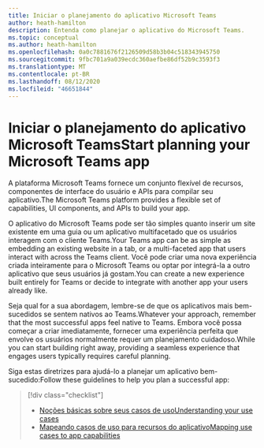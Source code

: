 ```yaml
---
title: Iniciar o planejamento do aplicativo Microsoft Teams
author: heath-hamilton
description: Entenda como planejar o aplicativo do Microsoft Teams.
ms.topic: conceptual
ms.author: heath-hamilton
ms.openlocfilehash: 0a0c7881676f2126509d58b3b04c518343945750
ms.sourcegitcommit: 9fbc701a9a039ecdc360aefbe86df52b9c3593f3
ms.translationtype: MT
ms.contentlocale: pt-BR
ms.lasthandoff: 08/12/2020
ms.locfileid: "46651844"
---
```

# <a name="start-planning-your-microsoft-teams-app"></a><span data-ttu-id="468a4-103">Iniciar o planejamento do aplicativo Microsoft Teams</span><span class="sxs-lookup"><span data-stu-id="468a4-103">Start planning your Microsoft Teams app</span></span>

<span data-ttu-id="468a4-104">A plataforma Microsoft Teams fornece um conjunto flexível de recursos, componentes de interface do usuário e APIs para compilar seu aplicativo.</span><span class="sxs-lookup"><span data-stu-id="468a4-104">The Microsoft Teams platform provides a flexible set of capabilities, UI components, and APIs to build your app.</span></span>

<span data-ttu-id="468a4-105">O aplicativo do Microsoft Teams pode ser tão simples quanto inserir um site existente em uma guia ou um aplicativo multifacetado que os usuários interagem com o cliente Teams.</span><span class="sxs-lookup"><span data-stu-id="468a4-105">Your Teams app can be as simple as embedding an existing website in a tab, or a multi-faceted app that users interact with across the Teams client.</span></span> <span data-ttu-id="468a4-106">Você pode criar uma nova experiência criada inteiramente para o Microsoft Teams ou optar por integrá-la a outro aplicativo que seus usuários já gostam.</span><span class="sxs-lookup"><span data-stu-id="468a4-106">You can create a new experience built entirely for Teams or decide to integrate with another app your users already like.</span></span>

<span data-ttu-id="468a4-107">Seja qual for a sua abordagem, lembre-se de que os aplicativos mais bem-sucedidos se sentem nativos ao Teams.</span><span class="sxs-lookup"><span data-stu-id="468a4-107">Whatever your approach, remember that the most successful apps feel native to Teams.</span></span> <span data-ttu-id="468a4-108">Embora você possa começar a criar imediatamente, fornecer uma experiência perfeita que envolve os usuários normalmente requer um planejamento cuidadoso.</span><span class="sxs-lookup"><span data-stu-id="468a4-108">While you can start building right away, providing a seamless experience that engages users typically requires careful planning.</span></span>

<span data-ttu-id="468a4-109">Siga estas diretrizes para ajudá-lo a planejar um aplicativo bem-sucedido:</span><span class="sxs-lookup"><span data-stu-id="468a4-109">Follow these guidelines to help you plan a successful app:</span></span>

> [!div class="checklist"]
>
> * [<span data-ttu-id="468a4-110">Noções básicas sobre seus casos de uso</span><span class="sxs-lookup"><span data-stu-id="468a4-110">Understanding your use cases</span></span>](../../concepts/design/understand-use-cases.md)
> * [<span data-ttu-id="468a4-111">Mapeando casos de uso para recursos do aplicativo</span><span class="sxs-lookup"><span data-stu-id="468a4-111">Mapping use cases to app capabilities</span></span>](../../concepts/design/map-use-cases.md)
